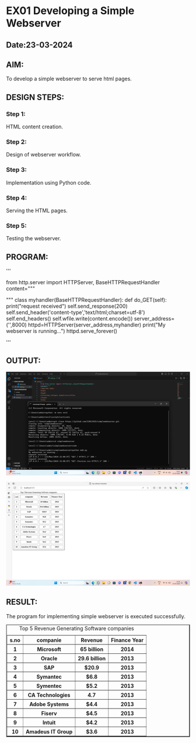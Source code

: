 # EX01 Developing a Simple Webserver
## Date:23-03-2024

## AIM:
To develop a simple webserver to serve html pages.

## DESIGN STEPS:
### Step 1: 
HTML content creation.

### Step 2:
Design of webserver workflow.

### Step 3:
Implementation using Python code.

### Step 4:
Serving the HTML pages.

### Step 5:
Testing the webserver.

## PROGRAM:
'''

from http.server import HTTPServer, BaseHTTPRequestHandler
content="""

<!DOCTYPE html>
<html>
<head>
<title>top software Industries</title>
</head>
<body>
<table border="2" cellspacing="10"cellpadding="6">
<caption>Top 5 Revenue Generating Software companies</caption>
<tr>
<th>s.no</th>
<th>companie</th>
<th>Revenue</th>
<th>Finance Year</th>
</tr>
<tr>
<th>1</th>
<th>Microsoft</th>
<th>65 billion</th>
<th>2014</th>
</tr>
<tr>
<th>2</th>
<th>Oracle</th>
<th>29.6 billion</th>
<th>2013</th>
</tr>
<tr>
<th>3</th>
<th>SAP</th>
<th>$20.9</th>
<th>2013</th>
</tr>
<tr>
<th>4</th>
<th>Symantec</th>
<th>$6.8</th>
<th>2013</th>
</tr>
<tr>
<th>5</th>
<th>Symentec</th>
<th>$5.2</th>
<th>2013</th>
</tr>
<th>6</th>
<th>CA Technologies</th>
<th>4.7</th>
<th>2013</th>
</tr>
<th>7</th>
<th>Adobe Systems</th>
<th>$4.4</th>
<th>2013</th>
</tr>
<th>8</th>
<th>Fiserv</th>
<th>$4.5</th>
<th>2013</th>
</tr>
<th>9</th>
<th>Intuit</th>
<th>$4.2</th>
<th>2013</th>
</tr>
<th>10</th>
<th>Amadeus IT Group</th>
<th>$3.6 </th>
<th>2013</th>
</tr>
</body>
</html>
    
"""
class myhandler(BaseHTTPRequestHandler):
    def do_GET(self):
        print("request received")
        self.send_response(200)
        self.send_header('content-type','text/html;charset=utf-8')
        self.end_headers()
        self.wfile.write(content.encode())
server_address=('',8000)
httpd=HTTPServer(server_address,myhandler)
print("My webserver is running...")
httpd.serve_forever()

'''

## OUTPUT:

![alt text](command.png)

![alt text](output.png)

## RESULT:
The program for implementing simple webserver is executed successfully.
